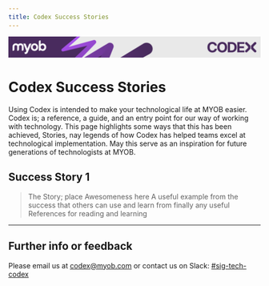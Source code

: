 ```yaml
---
title: Codex Success Stories
---
```

<!-- confluence-page-id: 9871294655 -->
![](../assets/BANNER.png)

# Codex Success Stories

Using Codex is intended to make your technological life at MYOB easier. Codex is; a reference, a guide, and an entry point for our way of working with technology. This page highlights some ways that this has been achieved, Stories, nay legends of how Codex has helped teams excel at technological implementation. May this serve as an inspiration for future generations of technologists at MYOB.

## Success Story 1

> The Story; place Awesomeness here
> A useful example from the success that others can use and learn from
> finally any useful References for reading and learning

---

## Further info or feedback

Please email us at <codex@myob.com> or contact us on Slack: [#sig-tech-codex](https://myob.slack.com/archives/C02N8ADPGUX)
